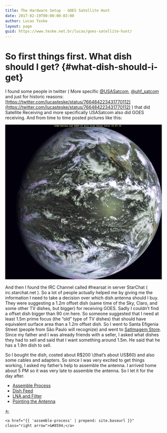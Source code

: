 ```yaml
---
title: The Hardware Setup - GOES Satellite Hunt
date: 2017-02-19T00:00:00-03:00
author: Lucas Teske
layout: page
guid: https://www.teske.net.br/lucas/goes-satellite-hunt/
---
```


# So first things first. What dish should I get? {#what-dish-should-i-get}

I found some people in twitter \( More specific [@USASatcom](https://twitter.com/usa_satcom), [@uhf\_satcom](https://twitter.com/uhf_satcom) and just for historic reasons: [https://twitter.com/lucasteske/status/766484223431770112](https://twitter.com/lucasteske/status/766484223431770112) \) that did Satellite Receiving and more specifically USASatcom also did GOES receiving. And from time to time posted pictures like this:

![](/assets/goes-satellite-hunt/CuNOecSXgAA2APq.jpg)

And then I found the IRC Channel called \#hearsat in server StarChat \( irc.starchat.net \). So a lot of people actually helped me by giving me the information I need to take a decision over which dish antenna should I buy. They were suggesting a 1.2m offset dish \(same time of the Sky, Claro, and some other TV dishes, but bigger\) for receiving GOES. Sadly I couldn’t find a offset dish bigger than 90 cm here. So someone suggested that I need at least 1.5m prime focus \(the “old” type of TV dishes\) that should have equivalent surface area than a 1.2m offset dish. So I went to Santa Efigenia Street \(people from São Paulo will recognize\) and went to [SatImagem Store](http://satimagem.com.br/). Since my father and I was already friends with a seller, I asked what dishes they had to sell and said that I want something around 1.5m. He said that he has a 1.9m dish to sell.

So I bought the dish, costed about R$200 \(that’s about US$60\) and also some cables and adapters.  So since I was very excited to get things working, I asked my father’s help to assemble the antenna. I arrived home about 5 PM so it was very late to assemble the antenna. So I let it for the day after.

* [Assemble Process](assemble-process)
* [Dish Feed](dish-feed)
* [LNA and Filter](lna-and-filter)
* [Pointing the Antenna](pointing-the-antenna)

<div class="pagination">
    <a href="{{ '/goes-satellite-hunt/motivation' | prepend: site.baseurl }}" class="left arrow">&#8592;</a>

    <a href="{{ 'assemble-process' | prepend: site.baseurl }}" class="right arrow">&#8594;</a>
</div>
